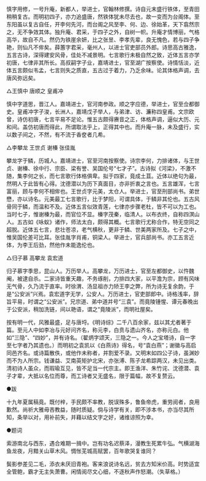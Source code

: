 <!-- { "loadSidebar": true } -->
慎字用修，一号升庵，新都人，举进士，官翰林修撰。诗自元末盛行铁体，至青田稍稍复古。而明初四子，亦力追盛唐，然铁体犹未尽去也，故一变而为台阁体。至东阳虽以复古自任，开李何先河，而台阁之风至李、何、边、徐始革，天下翕然宗之，无不争效其体。独升庵、君采，于四子之外，自树一帜。升庵才情博丽，气格高华，故自不凡。然仍为铁崖余妍，比之张昱、李孝先辈，良无愧色，若与四子争艳，则仙凡不侔矣。薛蕙字君采，毫州人，以进士官吏部员外郎。诗思高古雅逸，五言古诗，深得建安风骨，佳处不减景明。七言歌行未极自然之致，近体五言亦学初唐，七律非其所长。高叔嗣字子业，嘉靖进士，官至湖广按察使。诗情恬淡，近体五言颇似韦孟，七言则失之质直，五古过于着力，乃乏余味。论其体格声调，去唐风弥远矣。

△王慎中  唐顺之  皇甫冲

慎中字道思，晋江人。嘉靖进士，官河南参政。顺之字应德，举进士，官至佥都御史。皇甫冲字子浚，长洲人，嘉靖戊子举人，与弟津、访、濂称四皇甫。文宗欧曾，诗仿初唐，七言平易不足论。惟五古颇得赓音之正，体格声调，逼似大历、元和间。盖仿初唐而得此，所谓取法乎上，正得其中也。而升庵一脉，未及盛行，实以数子间之，不然，有不流于香奁者几希。

△李攀龙  王世贞  谢榛  张佳胤

攀龙字于鳞，历城人。嘉靖进士，官至河南按察使。诗宗李何，力排诸体，与王世贞、谢榛、徐中行、宗臣、梁有誉、吴国伦号“七才子”。古诗拟《河梁》，不激不随，集李何之长，而七言歌行体格俱卑。拟于四家，竟成土苴。近体以绝句为最，然明人于此皆有心得。沈德潜以为历下真面目，亦非折衷之言也。五言雄浑，七言富丽，顾与李何不相侔也。王世贞字元美，太仓人。举进士，官至刑部尚书。弟世懋，亦以诗名。元美最工七言歌行，比于梦阳，可谓具体，于鳞非其伦也。五古风骨同于鳞，而温和不及。近体五言似效青莲，七律亦步骤老杜，皆不可以为工也。当时七子，惟谢榛为最，而官位不显。榛字茂秦，临清人。以布衣终，自称四溟山人。五古如《咏蚁》诸作，师法太白，颇得其概。七言歌行尤称合作，特无空同之超脱。近体五七言，悲壮苍凉，老气横秋，更非于鳞、世美两家所及。七子之中，惟吴国伦差可比耳。张佳胤字肖甫，铜梁人。举进士，官兵部尚书。亦工五言近体，为李王后劲，然他作未能逸伦也。

△归子慕  高攀龙  袁宏道

归子慕字季思，昆山人。万历举人。高攀龙，万历进士，官至左都御史，以忤魏阉，被逮自杀。二家诗皆重天趣，不务琢削，力排四大家，以平澹为宗，顾有风味无气骨，久乃流于直率。时徐渭、汤显祖亦力矫王李之弊，所为诗无复余韵，于是“公安派”兴焉。袁宏道字无学，公安人。万历进士，官吏部郎中。诗格浅率，辞旨平易，时谓之“公安派”。兄宗道、弟中道并号“三袁”。而竟陵锺惺、谭元春晚出于公安派，稍加洗链，间以艳语，谓之“竟陵派”，而明社屋矣。

按有明一代，风雅最盛，足与唐埒。《明诗综》二千八百余家，兹以其尤者著于篇。至元人中如李冶与元好问齐名，称元李，白贲与遗山齐名，亦称元白。他如“三隐”、“四妙”，并有诗名。（翟炳字颂天，三隐之一。今人之宝塔诗，自一字至七字者乃其遗也。）而明初之袁凯以《白燕诗》得名，号“袁白燕”；谢徽与高启同邑齐名。或诗篇散佚，或他作未称者，并割爱不录。又明末如四公子诗，虽渊妙而不为人所宗。钱谦益、艾南英矩护北宋，亦张溥、陈子龙希踪两汉，未见出类。清初诗人虽众，而瑕瑜互见，皆不足当一代宗主。即王渔洋、朱竹诧、沈德潜、袁子才辈，大抵以名位而尊，而工诗者又无盛名，限于篇幅，故不复赘云。

●跋

十九年夏属稿竟。既付梓，手民颇不率教，脱误殊多，鲁鱼帝虎，重劳阅者，良用歉然。尚祈大雅毋吝教益，随时质疑。倘与诗学有关，即不涉本书，亦当尽其所知，条举以对，用补前失，并藉以结文字之好，诸维谅照为幸。

●题词

索游南北与西东，遇合难期一揖中。岂有功名迟蔡泽，漫教生死累牛弘。气横湖海鱼龙夜，月黯关山草木风。惆怅芜城高赋罢，百年歌哭复谁同？

鬓影参差见二毛，添衣未厌旧青袍。客来浪说诗名远，贫去方知米价高。时势适宜全管鲍，霸才无主失萧曹。闲情阅尽文心细，不逐秋声作怒潮。（失草格。）

